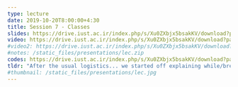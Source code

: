 ```yaml
---
type: lecture
date: 2019-10-20T8:00:00+4:30
title: Session 7 - Classes
slides: https://drive.iust.ac.ir/index.php/s/Xu0ZXbjx5bsakKV/download?path=%2FSlides&files=S7.pdf
video: https://drive.iust.ac.ir/index.php/s/Xu0ZXbjx5bsakKV/download?path=%2FVideos&files=S7.mp4
#video2: https://drive.iust.ac.ir/index.php/s/Xu0ZXbjx5bsakKV/download?path=%2FVideos&files=lab3b.mp4
#notes: /static_files/presentations/lec.zip
codes: https://drive.iust.ac.ir/index.php/s/Xu0ZXbjx5bsakKV/download?path=%2FCode&files=S7.zip
tldr: "After the usual logistics... we started off explaining while/break. We spent a few minutes explaining how one would swap variable values. Finally, we introduced classes and how we can use them to bind variables and functions together. At the end we reviewed lists and barely introduced tuples."
#thumbnail: /static_files/presentations/lec.jpg
---
```


